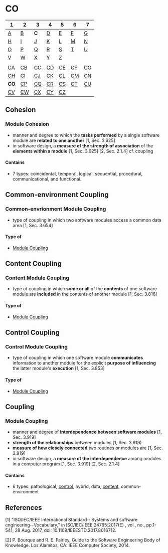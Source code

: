 # CO

| 1 | 2 | 3 | 4 | 5 | 6 | 7 |
|---|---|---|---|---|---|---|
| [A](../a/index.md) | [B](../m/index.md) | **C** | [D](../d/index.md) | [E](../e/index.md) | [F](../f/index.md) | [G](../g/index.md) | 
| [H](../h/index.md) | [I](../i/index.md) | [J](../j/index.md) | [K](../k/index.md) | [L](../l/index.md) | [M](../m/index.md) |[N](../n/index.md) | 
| [O](../o/index.md) | [P](../p/index.md) | [Q](../q/index.md) | [R](../r/index.md) | [S](../s/index.md) | [T](../t/index.md) | [U](../u/index.md) | 
| [V](../v/index.md) | [W](../w/index.md) | [X](../x/index.md) | [Y](../y/index.md) | [Z](../z/index.md) |
|   |   |   |   |   |   |   |
| [CA](ca.md) | [CB](cb.md) | [CC](cc.md) | [CD](cd.md) | [CE](ce.md) | [CF](cf.md) | [CG](cg.md) | 
| [CH](ch.md) | [CI](ci.md) | [CJ](cj.md) | [CK](ck.md) | [CL](cl.md) | [CM](cm.md) | [CN](cn.md) | 
| **CO** | [CP](cp.md) | [CQ](cq.md) | [CR](cr.md) | [CS](cs.md) | [CT](ct.md) | [CU](cu.md) | 
| [CV](cv.md) | [CW](cw.md) | [CX](cx.md) | [CY](cy.md) | [CZ](cz.md) |

## Cohesion
### Module Cohesion
- manner and degree to which the **tasks performed** by a single software module are **related to one another** [1, Sec. 3.625]
- in software design, a **measure of the strength of association** of the **elements within a module** [1, Sec. 3.625] [2, Sec. 2.1.4]
cf. coupling
#### Contains
- 7 types: coincidental, temporal, logical, sequential, procedural, communicational, and functional.

## Common-environment Coupling
### Common-envrionment Module Coupling
- type of coupling in which two software modules access a common data area [1, Sec. 3.654]
#### Type of
- [Module Coupling](co.md#module-coupling)

## Content Coupling
### Content Module Coupling
- type of coupling in which **some or all** of the **contents** of one software module are **included** in the contents of
another module [1, Sec. 3.816]
#### Type of
- [Module Coupling](co.md#module-coupling)

## Control Coupling
### Control Module Coupling
- type of coupling in which one software module **communicates** information to another module for the explicit
**purpose of influencing** the latter module's **execution** [1, Sec. 3.853]
#### Type of
- [Module Coupling](co.md#module-coupling)

## Coupling
### Module Coupling
- manner and degree of **interdependence between software modules** [1, Sec. 3.919]
- **strength of the relationships** between modules [1, Sec. 3.919)
- **measure of how closely connected** two routines or modules are [1, Sec. 3.919]
- in software design, a **measure of the interdependence** among modules in a computer program [1, Sec. 3.919] [2, Sec. 2.1.4]
#### Contains
- 6 types: pathological, [control](co.md#control-coupling), hybrid, data, [content](co.md#content-coupling), common-environment

## References
[1] "ISO/IEC/IEEE International Standard - Systems and software engineering--Vocabulary," in ISO/IEC/IEEE 24765:2017(E) , vol., no., pp.1-541, 28 Aug. 2017, doi: 10.1109/IEEESTD.2017.8016712.

[2] P. Bourque and R. E. Fairley, Guide to the Software Engineering Body of Knowledge. Los Alamitos, CA: IEEE Computer Society, 2014.
